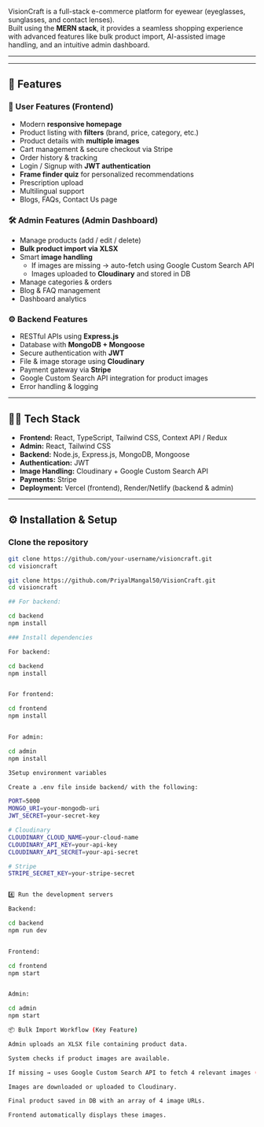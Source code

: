 VisionCraft is a full-stack e-commerce platform for eyewear (eyeglasses, sunglasses, and contact lenses).  
Built using the **MERN stack**, it provides a seamless shopping experience with advanced features like bulk product import, AI-assisted image handling, and an intuitive admin dashboard.  

---


---

## 🚀 Features

### 👤 User Features (Frontend)
- Modern **responsive homepage**
- Product listing with **filters** (brand, price, category, etc.)
- Product details with **multiple images**
- Cart management & secure checkout via Stripe
- Order history & tracking
- Login / Signup with **JWT authentication**
- **Frame finder quiz** for personalized recommendations
- Prescription upload
- Multilingual support
- Blogs, FAQs, Contact Us page

### 🛠️ Admin Features (Admin Dashboard)
- Manage products (add / edit / delete)
- **Bulk product import via XLSX**
- Smart **image handling**  
  - If images are missing → auto-fetch using Google Custom Search API  
  - Images uploaded to **Cloudinary** and stored in DB  
- Manage categories & orders
- Blog & FAQ management
- Dashboard analytics

### ⚙️ Backend Features
- RESTful APIs using **Express.js**
- Database with **MongoDB + Mongoose**
- Secure authentication with **JWT**
- File & image storage using **Cloudinary**
- Payment gateway via **Stripe**
- Google Custom Search API integration for product images
- Error handling & logging

---

## 🧑‍💻 Tech Stack

- **Frontend:** React, TypeScript, Tailwind CSS, Context API / Redux  
- **Admin:** React, Tailwind CSS  
- **Backend:** Node.js, Express.js, MongoDB, Mongoose  
- **Authentication:** JWT  
- **Image Handling:** Cloudinary + Google Custom Search API  
- **Payments:** Stripe  
- **Deployment:** Vercel (frontend), Render/Netlify (backend & admin)

---

## ⚙️ Installation & Setup

### Clone the repository
```bash
git clone https://github.com/your-username/visioncraft.git
cd visioncraft

git clone https://github.com/PriyalMangal50/VisionCraft.git
cd visioncraft

## For backend:

cd backend
npm install

### Install dependencies

For backend:

cd backend
npm install


For frontend:

cd frontend
npm install


For admin:

cd admin
npm install

3Setup environment variables

Create a .env file inside backend/ with the following:

PORT=5000
MONGO_URI=your-mongodb-uri
JWT_SECRET=your-secret-key

# Cloudinary
CLOUDINARY_CLOUD_NAME=your-cloud-name
CLOUDINARY_API_KEY=your-api-key
CLOUDINARY_API_SECRET=your-api-secret

# Stripe
STRIPE_SECRET_KEY=your-stripe-secret


4️⃣ Run the development servers

Backend:

cd backend
npm run dev


Frontend:

cd frontend
npm start


Admin:

cd admin
npm start

📦 Bulk Import Workflow (Key Feature)

Admin uploads an XLSX file containing product data.

System checks if product images are available.

If missing → uses Google Custom Search API to fetch 4 relevant images (front, side, box, etc.).

Images are downloaded or uploaded to Cloudinary.

Final product saved in DB with an array of 4 image URLs.

Frontend automatically displays these images.
